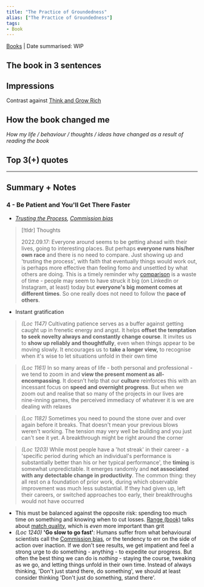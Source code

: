 ```yaml
---
title: "The Practice of Groundedness"
alias: ["The Practice of Groundedness"]
tags:
- Book
---
```

[Books](notes/Books.md) | Date summarised: WIP
## The book in 3 sentences
## Impressions
Contrast against [Think and Grow Rich](notes/B_Think%20and%20Grow%20Rich.md)
## How the book changed me
*How my life / behaviour / thoughts / ideas have changed as a result of reading the book*

## Top 3(+) quotes

---
## Summary + Notes

### 4 - Be Patient and You'll Get There Faster
- *[Trusting the Process](notes/C_Trust%20the%20Process.md), [Commission bias](notes/C_Commission%20bias.md)*
> [!tldr] Thoughts
>
> 2022.09.17: Everyone around seems to be getting ahead with their lives, going to interesting places. But perhaps **everyone runs his/her own race** and there is no need to compare. Just showing up and 'trusting the process', with faith that eventually things would work out, is perhaps more effective than feeling fomo and unsettled by what others are doing. This is a timely reminder why [comparison](notes/C_The%20greatest%20killer%20of%20happiness%20is%20comparison.md) is a waste of time - people may seem to have struck it big (on LinkedIn or Instagram, at least) today but **everyone's big moment comes at different times**. So one really does not need to follow the **pace of others**. 

- Instant gratification 

> *(Loc 1147)* Cultivating patience serves as a buffer against getting caught up in frenetic energy and angst. It helps **offset the temptation to seek novelty always and constantly change course**. It invites us to **show up reliably and thoughtfully**, even when things appear to be moving slowly. It encourages us to **take a longer view,** to recognise when it's wise to let situations unfold in their own time 

> *(Loc 1161)* In so many areas of life - both personal and professional - we tend to zoom in and **view the present moment as all-encompassing**. It doesn't help that our **culture** reinforces this with an incessant focus on **speed and overnight progress**. But when we zoom out and realise that so many of the projects in our lives are nine-inning games, the perceived immediacy of whatever it is we are dealing with relaxes 

>*(Loc 1182)* Sometimes you need to pound the stone over and over again before it breaks. That doesn't mean your previous blows weren't working. The tension may very well be building and you just can't see it yet. A breakthrough might be right around the corner 

> *(Loc 1203)* While most people have a 'hot streak' in their career - a 'specific period during which an individual's performance is substantially better than his or her typical performance', the **timing** is somewhat unpredictable. It emerges randomly and **not associated with any detectable change in productivity**. The common thing: they all rest on a foundation of prior work, during which observable improvement was much less substantial. If they had given up, left their careers, or switched approaches too early, their breakthroughs would not have occurred


- This must be balanced against the opposite risk: spending too much time on something and knowing when to cut losses. [Range (book)](notes/B_Range.md) talks about [match quality](C_Match%20quality), which is *even* more important than grit
- *(Loc 1240)* **'Go slow to go fast'**: Humans suffer from what behavioural scientists call the [Commission bias](notes/C_Commission%20bias.md), or the tendency to err on the side of action over inaction. If we don't see results, we get impatient and feel a strong urge to do something - anything - to expedite our progress. But often the best thing we can do is *nothing* - staying the course, tweaking as we go, and letting things unfold in their own time. Instead of always thinking, 'Don't just stand there, do something', we should at least consider thinking 'Don't just do something, stand there'. 